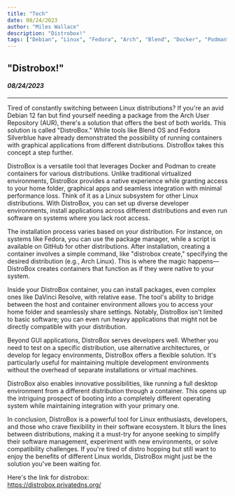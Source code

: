 ```yaml
---
title: "Tech"
date: 08/24/2023
author: "Miles Wallace"
description: "Distrobox!"
tags: ["Debian", "Linux", "Fedora", "Arch", "Blend", "Docker", "Podman", "DaVinci Resolve", "GUI", "container",  ]
---
```

## "Distrobox!"
#### _08/24/2023_ 
____
Tired of constantly switching between Linux distributions? If you're an avid Debian 12 fan but find yourself needing a package from the Arch User Repository (AUR), there's a solution that offers the best of both worlds. This solution is called "DistroBox." While tools like Blend OS and Fedora Silverblue have already demonstrated the possibility of running containers with graphical applications from different distributions. DistroBox takes this concept a step further.

DistroBox is a versatile tool that leverages Docker and Podman to create containers for various distributions. Unlike traditional virtualized environments, DistroBox provides a native experience while granting access to your home folder, graphical apps and seamless integration with minimal performance loss. Think of it as a Linux subsystem for other Linux distributions. With DistroBox, you can set up diverse developer environments, install applications across different distributions and even run software on systems where you lack root access.

The installation process varies based on your distribution. For instance, on systems like Fedora, you can use the package manager, while a script is available on GitHub for other distributions. After installation, creating a container involves a simple command, like "distrobox create," specifying the desired distribution (e.g., Arch Linux). This is where the magic happens—DistroBox creates containers that function as if they were native to your system.

Inside your DistroBox container, you can install packages, even complex ones like DaVinci Resolve, with relative ease. The tool's ability to bridge between the host and container environment allows you to access your home folder and seamlessly share settings. Notably, DistroBox isn't limited to basic software; you can even run heavy applications that might not be directly compatible with your distribution.

Beyond GUI applications, DistroBox serves developers well. Whether you need to test on a specific distribution, use alternative architectures, or develop for legacy environments, DistroBox offers a flexible solution. It's particularly useful for maintaining multiple development environments without the overhead of separate installations or virtual machines.

DistroBox also enables innovative possibilities, like running a full desktop environment from a different distribution through a container. This opens up the intriguing prospect of booting into a completely different operating system while maintaining integration with your primary one.

In conclusion, DistroBox is a powerful tool for Linux enthusiasts, developers, and those who crave flexibility in their software ecosystem. It blurs the lines between distributions, making it a must-try for anyone seeking to simplify their software management, experiment with new environments, or solve compatibility challenges. If you're tired of distro hopping but still want to enjoy the benefits of different Linux worlds, DistroBox might just be the solution you've been waiting for.

Here's the link for distrobox:  
https://distrobox.privatedns.org/  

